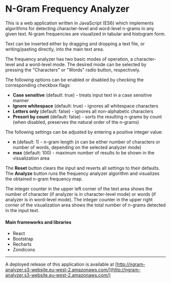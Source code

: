 # N-Gram Frequency Analyzer

This is a web application written in JavaScript (ES6) 
which implements algorithms for detecting character-level and word-level n-grams in any given text. 
N-gram frequencies are visualized in tabular and histogram form.

Text can be inserted either by dragging and dropping a text file, or writing/pasting directly, into the main text area.

The frequency analyzer has two basic modes of operation, a character-level and a word-level mode. 
The desired mode can be selected by pressing the "Characters" or "Words" radio button, respectively.

The following options can be enabled or disabled by checking the corresponding checkbox flags:
* **Case sensitive** (default: true) - treats input text in a case sensitive manner
* **Ignore whitespace** (default: true) - ignores all whitespace characters 
* **Letters only** (default: false) - ignores all non-alphabetic characters 
* **Presort by count** (default: false) - sorts the resulting n-grams by count (when disabled, preserves the natural order of the n-grams)
    
The following settings can be adjusted by entering a positive integer value:
* **n** (default: 1) - n-gram length (_n_ can be either number of characters or number of words, depending on the selected analyzer mode)
* **max** (default: 100) - maximum number of results to be shown in the visualization area

The **Reset** button clears the input and reverts all settings to their defaults.
The **Analyze** button runs the frequency analyzer algorithm and visualizes the obtained n-gram frequency map.

The integer counter in the upper left corner of the text area shows the number of character (if analyzer is in character-level mode) or words (if analyzer is in word-level mode).
The integer counter in the upper right corner of the visualization area shows the total number of n-grams detected in the input text.


#### Main frameworks and libraries

- React
- Bootstrap
- Recharts
- Zondicons

---
A deployed release of this application is available at [http://ngram-analyzer.s3-website.eu-west-2.amazonaws.com/](http://ngram-analyzer.s3-website.eu-west-2.amazonaws.com/)